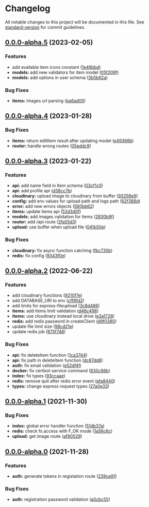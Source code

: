 # Changelog

All notable changes to this project will be documented in this file. See [standard-version](https://github.com/conventional-changelog/standard-version) for commit guidelines.

## [0.0.0-alpha.5](https://github.com/rudnovd/laundry-labels-app-api/compare/v0.0.0-alpha.4...v0.0.0-alpha.5) (2023-02-05)


### Features

* add available item icons constant ([1e49bbd](https://github.com/rudnovd/laundry-labels-app-api/commit/1e49bbda83bb40e5c3157271cdb0be6382c63d1a))
* **models:** add new validators for item model ([05f209f](https://github.com/rudnovd/laundry-labels-app-api/commit/05f209f3debdffeaf58c7740f75d72150183566e))
* **models:** add options in user schema ([3b5b62a](https://github.com/rudnovd/laundry-labels-app-api/commit/3b5b62a3102011231a1c5a27b0b68680cb69c1d9))


### Bug Fixes

* **items:** images url parsing ([ba6ad05](https://github.com/rudnovd/laundry-labels-app-api/commit/ba6ad05155e08fd88d6f0ec56962a28cf8c9a94d))

## [0.0.0-alpha.4](https://github.com/rudnovd/laundry-labels-app-api/compare/v0.0.0-alpha.3...v0.0.0-alpha.4) (2023-01-28)


### Bug Fixes

* **items:** return editItem result after updating model ([e49366b](https://github.com/rudnovd/laundry-labels-app-api/commit/e49366b7e0bdffd8b81378352e10db87f61addd3))
* **router:** handle wrong routes ([05eddc9](https://github.com/rudnovd/laundry-labels-app-api/commit/05eddc94e468dae84cb355af3b55c2faf6743948))

## [0.0.0-alpha.3](https://github.com/rudnovd/laundry-labels-app-api/compare/v0.0.0-alpha.2...v0.0.0-alpha.3) (2023-01-22)


### Features

* **api:** add name field in Item schema ([03cf1c0](https://github.com/rudnovd/laundry-labels-app-api/commit/03cf1c07e0405f681c63ec23534152561a54e36a))
* **api:** add profile api ([d38cc7b](https://github.com/rudnovd/laundry-labels-app-api/commit/d38cc7bb91bd506ecfa67fe4bc3f9ad60801f1d0))
* **cloudinary:** upload image to cloudinary from buffer ([93258e9](https://github.com/rudnovd/laundry-labels-app-api/commit/93258e9423165b46fc4bed4ca7ef837a6fde1802))
* **config:** add env values for upload path and logs path ([62f388d](https://github.com/rudnovd/laundry-labels-app-api/commit/62f388d72aa839bb2dcd887526ce692251e3d350))
* **error:** add new errors objects ([560bb62](https://github.com/rudnovd/laundry-labels-app-api/commit/560bb6254b5e08a23a1c9b094917fc252bb7b41b))
* **items:** update items api ([52d3d0f](https://github.com/rudnovd/laundry-labels-app-api/commit/52d3d0f5ab02adcd1bbebf91c38d77b298e87d5d))
* **models:** add images validation for items ([2830b9f](https://github.com/rudnovd/laundry-labels-app-api/commit/2830b9fc48694127f25b5cd75142a632c04a9445))
* **router:** add /api route ([2fa55d3](https://github.com/rudnovd/laundry-labels-app-api/commit/2fa55d3361444727db805d8ba6a2e98a7ee51169))
* **upload:** use buffer when upload file ([041b50e](https://github.com/rudnovd/laundry-labels-app-api/commit/041b50e78d456713e998dc9ef1f0c193aa60ab6b))


### Bug Fixes

* **cloudinary:** fix async function catching ([fbc730b](https://github.com/rudnovd/laundry-labels-app-api/commit/fbc730b5dc2965d423b74e4226271c14b09e0783))
* **redis:** fix config ([9343f0e](https://github.com/rudnovd/laundry-labels-app-api/commit/9343f0ed9678f6a907d605037dc8c8f76ef6c320))

## [0.0.0-alpha.2](https://github.com/rudnovd/laundry-labels-app-api/compare/v0.0.0-alpha.1...v0.0.0-alpha.2) (2022-06-22)


### Features

* add cloudinary functions ([9210f7e](https://github.com/rudnovd/laundry-labels-app-api/commit/9210f7ef1600671c29a933edff4045f18ae65eba))
* add DATABASE_URI to env ([cff8fd2](https://github.com/rudnovd/laundry-labels-app-api/commit/cff8fd25c24f79a26da473be21a3c31577c259af))
* add limits for express-fileupload ([3c8d486](https://github.com/rudnovd/laundry-labels-app-api/commit/3c8d48610a9cc10ec97e1863303dfb110fcbd76b))
* **items:** add items limit validation ([d46c498](https://github.com/rudnovd/laundry-labels-app-api/commit/d46c498e3e5bfe084c6d33b8f02c12b9dddfac01))
* **items:** use cloudinary instead local drive ([e3a1728](https://github.com/rudnovd/laundry-labels-app-api/commit/e3a17285c6ddc9bcf7687909a582f2bc34a714a3))
* **redis:** add redis password in createClient ([d9f0380](https://github.com/rudnovd/laundry-labels-app-api/commit/d9f03800d49c1fa4212092b4cf5cda3c14e267c5))
* update file limit size ([98cd21e](https://github.com/rudnovd/laundry-labels-app-api/commit/98cd21ed361b349bb1d95717d16cd32f3603956d))
* update redis job ([875f748](https://github.com/rudnovd/laundry-labels-app-api/commit/875f748e9dd5b06fda66f56d9a88fee98caa8819))


### Bug Fixes

* **api:** fix deleteItem function ([1ca3744](https://github.com/rudnovd/laundry-labels-app-api/commit/1ca37441cbb598052ce02280d9ce8ab7ed1feaf3))
* **api:** fix path in deleteItem function ([dc87dd8](https://github.com/rudnovd/laundry-labels-app-api/commit/dc87dd868ac421b714f78f8d9a81e9f8ac1205be))
* **auth:** fix email validation ([e52df4f](https://github.com/rudnovd/laundry-labels-app-api/commit/e52df4f4be68e50235efe7f8c74c1a3cafeb7074))
* **docker:** fix certbot-service command ([830c86b](https://github.com/rudnovd/laundry-labels-app-api/commit/830c86b3e58f6b97a62cb0dd64bb8be8fb1eff08))
* **index:** fix types ([93ccaae](https://github.com/rudnovd/laundry-labels-app-api/commit/93ccaaee9f3c6016c4584c1f80bee1daec63f204))
* **redis:** remove quit after redis error event ([efa8440](https://github.com/rudnovd/laundry-labels-app-api/commit/efa844026f6e32a05d8f6276cb77beb9b59aa1ed))
* **types:** change express request types ([27a0e33](https://github.com/rudnovd/laundry-labels-app-api/commit/27a0e338dff89e20e5a500594b0e74899c1e66cc))

## [0.0.0-alpha.1](https://github.com/rudnovd/laundry-labels-app-api/compare/v0.0.0-alpha.0...v0.0.0-alpha.1) (2021-11-30)


### Bug Fixes

* **index:** global error handler function ([51db37a](https://github.com/rudnovd/laundry-labels-app-api/commit/51db37a077ea8993e825e8d784e6df43b128f638))
* **redis:** check fs.access with F_OK mode ([1a56c6c](https://github.com/rudnovd/laundry-labels-app-api/commit/1a56c6c74ce4943caef7994145b0b87f735d883d))
* **upload:** get image route ([af90029](https://github.com/rudnovd/laundry-labels-app-api/commit/af900293b69e2140dc83a2df763c72d1b24a589f))

## [0.0.0-alpha.0](https://github.com/rudnovd/laundry-labels-app-api/compare/v0.0.0...v0.0.0-alpha.0) (2021-11-28)

### Features

- **auth:** generate tokens in registation route ([239ce91](https://github.com/rudnovd/laundry-labels-app-api/commit/239ce91322e1bb837c19801636c407378f4577bc))

### Bug Fixes

- **auth:** registration password validation ([a0cbc55](https://github.com/rudnovd/laundry-labels-app-api/commit/a0cbc55e4dd37b953b471ef409d2e75e450ff895))
